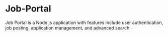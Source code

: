 # Job-Portal
Job Portal is a Node.js application with features include user authentication, job posting, application management, and advanced search
